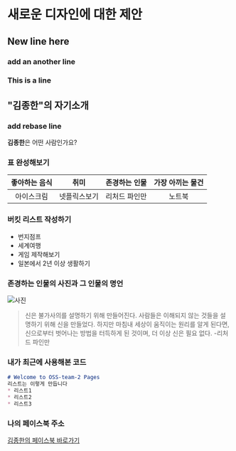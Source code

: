 # 새로운 디자인에 대한 제안

## New line here
### add an another line
### This is a line

## "김종한"의 자기소개

### add rebase line

**김종한**은 어떤 사람인가요?

### 표 완성해보기

|좋아하는 음식|취미|존경하는 인물|가장 아끼는 물건|
|:-----:|:-----:|:-----:|:-----:|
|아이스크림|넷플릭스보기|리처드 파인만|노트북|

### 버킷 리스트 작성하기

* 번지점프   
* 세계여행    
* 게임 제작해보기   
* 일본에서 2년 이상 생활하기   

### 존경하는 인물의 사진과 그 인물의 명언

![사진](https://lh3.googleusercontent.com/proxy/MbWwQE45W9oZZ1vteG4D_ra2mYh0pCDs-UjE-zysxXXsDF81kAnahWx36m0fEqxcxYgwPAeGsW9ua5A_uMMQJh3iN3OgnYVsZMYxUD4jEWrhjtR0euuzLM1tb-p7YCOUH5WQbuMSBlBZdvdhzNNeXtLBXvCPiiCJwElh75A8XMxrMmxO5bCvhMLtopsj5R2jGsPluO2CzVz6-FNkgViuhoRNjiheD1I8cwsIHaWLNA6LKcKsK3lxIs-8FE9dfokZmmFdcetQ6IP5i60B9FGW3HkW8_TNcW38xqygvw "인물사진")

> 신은 불가사의를 설명하기 위해 만들어진다. 사람들은 이해되지 않는 것들을 설명하기 위해 신을 만들었다. 하지만 마침내 세상이 움직이는 원리를 알게 된다면,신으로부터 벗어나는 방법을 터득하게 된 것이며, 더 이상 신은 필요 없다. -리처드 파인만

### 내가 최근에 사용해본 코드   
```markdown
# Welcome to OSS-team-2 Pages
리스트는 이렇게 만듭니다
* 리스트1
* 리스트2
* 리스트3

```

### 나의 페이스북 주소   
[김종한의 페이스북 바로가기](https://www.facebook.com/profile.php?id=100010597456027 "김종한의 페이스북")
